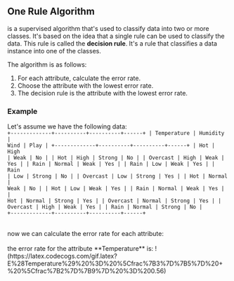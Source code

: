 ## One Rule Algorithm
is a supervised algorithm that's used to classify data into two or more classes. It's based on the idea that a single rule can be used to classify the data. This rule is called the **decision rule**. It's a rule that classifies a data instance into one of the classes.

The algorithm is as follows:

1. For each attribute, calculate the error rate.
2. Choose the attribute with the lowest error rate.
3. The decision rule is the attribute with the lowest error rate.
### Example
Let's assume we have the following data:
<code>
+-------------+----------+----------+------+
| Temperature | Humidity | Wind     | Play |
+-------------+----------+----------+------+
|   Hot       |   High   | Weak     | No   |
|   Hot       |   High   | Strong   | No   |
|  Overcast   |   High   | Weak     | Yes  |
|   Rain      |  Normal  | Weak     | Yes  |
|   Rain      |    Low   | Weak     | Yes  |
|   Rain      |    Low   | Strong   | No   |
|  Overcast   |    Low   | Strong   | Yes  |
|   Hot       |  Normal  | Weak     | No   |
|   Hot       |    Low   | Weak     | Yes  |
|   Rain      |  Normal  | Weak     | Yes  |
|   Hot       |  Normal  | Strong   | Yes  |
|  Overcast   |  Normal  | Strong   | Yes  |
|  Overcast   |   High   | Weak     | Yes  |
|   Rain      |  Normal  | Strong   | No   |
+-------------+----------+----------+------+
</code>

<br>
now we can calculate the error rate for each attribute:
<br>
<br> the error rate for the attribute **Temperature** is:
!(https://latex.codecogs.com/gif.latex?E%28Temperature%29%20%3D%20%5Cfrac%7B3%7D%7B5%7D%20&plus;%20%5Cfrac%7B2%7D%7B9%7D%20%3D%200.56)
